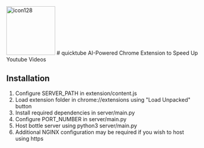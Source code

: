 <img width="128" height="128" alt="icon128" src="https://github.com/user-attachments/assets/3aae7448-8153-4057-8cec-9d51b67de0f3" />
# quicktube
 AI-Powered Chrome Extension to Speed Up Youtube Videos

## Installation

1. Configure SERVER_PATH in extension/content.js
2. Load extension folder in chrome://extensions using "Load Unpacked" button
3. Install required dependencies in server/main.py
4. Configure PORT_NUMBER in server/main.py
5. Host bottle server using python3 server/main.py
6. Additional NGINX configuration may be required if you wish to host using https

